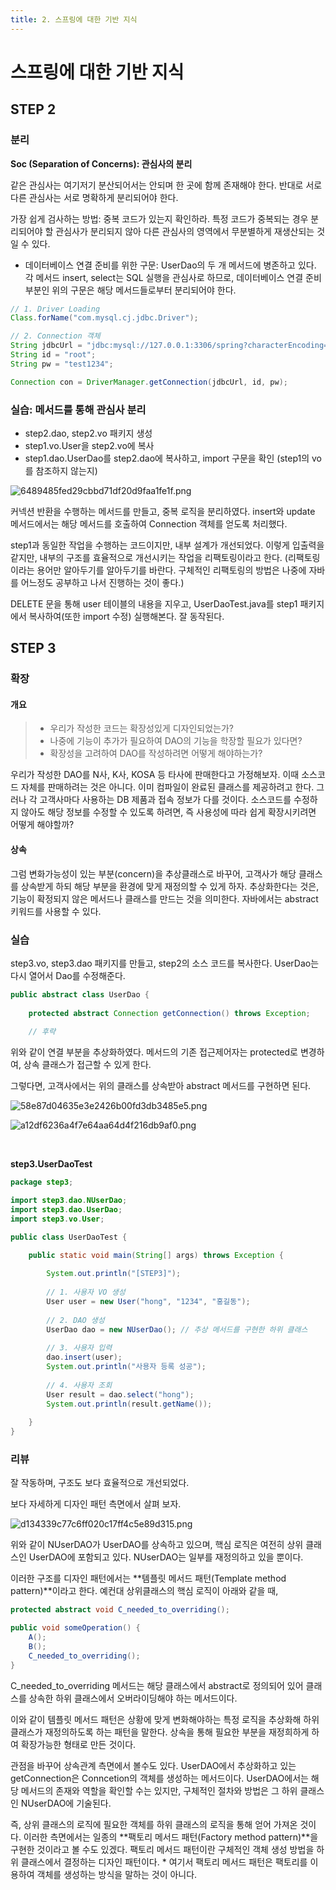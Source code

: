 ```yaml
---
title: 2. 스프링에 대한 기반 지식
---
```


# 스프링에 대한 기반 지식

## STEP 2

 ### 분리
 
 **Soc (Separation of Concerns): 관심사의 분리**
 
 같은 관심사는 여기저기 분산되어서는 안되며 한 곳에 함께 존재해야 한다. 반대로 서로 다른 관심사는 서로 명확하게 분리되어야 한다.
 
 가장 쉽게 검사하는 방법: 중복 코드가 있는지 확인하라. 특정 코드가 중복되는 경우 분리되어야 할 관심사가 분리되지 않아 다른 관심사의 영역에서 무분별하게 재생산되는 것일 수 있다.
 
 - 데이터베이스 연결 준비를 위한 구문: UserDao의 두 개 메서드에 병존하고 있다. 각 메서드 insert, select는 SQL 실행을 관심사로 하므로, 데이터베이스 연결 준비 부분인 위의 구문은 해당 메서드들로부터 분리되어야 한다.

```java
// 1. Driver Loading
Class.forName("com.mysql.cj.jdbc.Driver");

// 2. Connection 객체
String jdbcUrl = "jdbc:mysql://127.0.0.1:3306/spring?characterEncoding=UTF-8&serverTimezone=UTC&useSSL=false&allowPublicKeyRetrieval=true";
String id = "root";
String pw = "test1234";

Connection con = DriverManager.getConnection(jdbcUrl, id, pw);
```

### 실습: 메서드를 통해 관심사 분리

- step2.dao, step2.vo 패키지 생성
- step1.vo.User을 step2.vo에 복사
- step1.dao.UserDao를 step2.dao에 복사하고, import 구문을 확인 (step1의 vo를 참조하지 않는지)

![6489485fed29cbbd71df20d9faa1fe1f.png](Assets/6489485fed29cbbd71df20d9faa1fe1f.png)

커넥션 반환을 수행하는 메서드를 만들고, 중복 로직을 분리하였다. insert와 update 메서드에서는 해당 메서드를 호출하여 Connection 객체를 얻도록 처리했다.

step1과 동일한 작업을 수행하는 코드이지만, 내부 설계가 개선되었다. 이렇게 입출력을 같지만, 내부의 구조를 효율적으로 개선시키는 작업을 리팩토링이라고 한다. (리팩토링이라는 용어만 알아두기를 알아두기를 바란다. 구체적인 리팩토링의 방법은 나중에 자바를 어느정도 공부하고 나서 진행하는 것이 좋다.)

DELETE 문을 통해 user 테이블의 내용을 지우고, UserDaoTest.java를 step1 패키지에서 복사하여(또한 import 수정) 실행해본다. 잘 동작된다.

## STEP 3

### 확장

#### 개요

> - 우리가 작성한 코드는 확장성있게 디자인되었는가?  
> - 나중에 기능이 추가가 필요하여 DAO의 기능을 학장할 필요가 있다면?  
> - 확장성을 고려하여 DAO를 작성하려면 어떻게 해야하는가?

우리가 작성한 DAO를 N사, K사, KOSA 등 타사에 판매한다고 가정해보자. 이때 소스코드 자체를 판매하려는 것은 아니다. 이미 컴파일이 완료된 클래스를 제공하려고 한다. 그러나 각 고객사마다 사용하는 DB 제품과 접속 정보가 다를 것이다. 소스코드를 수정하지 않아도 해당 정보를 수정할 수 있도록 하려면, 즉 사용성에 따라 쉽게 확장시키려면 어떻게 해야할까?

#### 상속

그럼 변화가능성이 있는 부분(concern)을 추상클래스로 바꾸어, 고객사가 해당 클래스를 상속받게 하되 해당 부분을 환경에 맞게 재정의할 수 있게 하자. 추상화한다는 것은, 기능이 확정되지 않은 메서드나 클래스를 만드는 것을 의미한다. 자바에서는 abstract 키워드를 사용할 수 있다.


### 실습

step3.vo, step3.dao 패키지를 만들고, step2의 소스 코드를 복사한다. UserDao는 다시 열어서 Dao를 수정해준다.

```java
public abstract class UserDao {
	
	protected abstract Connection getConnection() throws Exception;
	
    // 후략
```

위와 같이 연결 부분을 추상화하였다. 메서드의 기존 접근제어자는 protected로 변경하여, 상속 클래스가 접근할 수 있게 한다.

그렇다면, 고객사에서는 위의 클래스를 상속받아 abstract 메서드를 구현하면 된다.

![58e87d04635e3e2426b00fd3db3485e5.png](Assets/58e87d04635e3e2426b00fd3db3485e5.png)

![a12df6236a4f7e64aa64d4f216db9af0.png](Assets/a12df6236a4f7e64aa64d4f216db9af0.png)

&nbsp;

**step3.UserDaoTest**

```java
package step3;

import step3.dao.NUserDao;
import step3.dao.UserDao;
import step3.vo.User;

public class UserDaoTest {

	public static void main(String[] args) throws Exception {
		
		System.out.println("[STEP3]");
		
		// 1. 사용자 VO 생성
		User user = new User("hong", "1234", "홍길동");
		
		// 2. DAO 생성
		UserDao dao = new NUserDao(); // 추상 메서드를 구현한 하위 클래스
		
		// 3. 사용자 입력
		dao.insert(user);
		System.out.println("사용자 등록 성공");
		
		// 4. 사용자 조회
		User result = dao.select("hong");
		System.out.println(result.getName());
		
	}
}

```

### 리뷰

잘 작동하며, 구조도 보다 효율적으로 개선되었다. 

보다 자세하게 디자인 패턴 측면에서 살펴 보자. 

![d134339c77c6ff020c17ff4c5e89d315.png](Assets/d134339c77c6ff020c17ff4c5e89d315.png)

위와 같이 NUserDAO가 UserDAO를 상속하고 있으며, 핵심 로직은 여전히 상위 클래스인 UserDAO에 포함되고 있다. NUserDAO는 일부를 재정의하고 있을 뿐이다.

이러한 구조를 디자인 패턴에서는 **템플릿 메서드 패턴(Template method pattern)**이라고 한다. 예컨대 상위클래스의 핵심 로직이 아래와 같을 때,

```java
protected abstract void C_needed_to_overriding();

public void someOperation() {
    A();
    B();
    C_needed_to_overriding();
}
```

C_needed_to_overriding 메서드는 해당 클래스에서 abstract로 정의되어 있어 클래스를 상속한 하위 클래스에서 오버라이딩해야 하는 메서드이다.

이와 같이 템플릿 메서드 패턴은 상황에 맞게 변화해야하는 특정 로직을 추상화해 하위 클래스가 재정의하도록 하는 패턴을 말한다. 상속을 통해 필요한 부분을 재정희하게 하여 확장가능한 형태로 만든 것이다.

관점을 바꾸어 상속관계 측면에서 볼수도 있다. UserDAO에서 추상화하고 있는 getConnection은 Conncetion의 객체를 생성하는 메서드이다. UserDAO에서는 해당 메서드의 존재와 역할을 확인할 수는 있지만, 구체적인 절차와 방법은 그 하위 클래스인 NUserDAO에 기술된다.

즉, 상위 클래스의 로직에 필요한 객체를 하위 클래스의 로직을 통해 얻어 가져온 것이다. 이러한 측면에서는 일종의 **팩토리 메서드 패턴(Factory method pattern)**을 구현한 것이라고 볼 수도 있겠다. 팩토리 메서드 패턴이란 구체적인 객체 생성 방법을 하위 클래스에서 결정하는 디자인 패턴이다. \* 여기서 팩토리 메서드 패턴은 팩토리를 이용하여 객체를 생성하는 방식을 말하는 것이 아니다.

